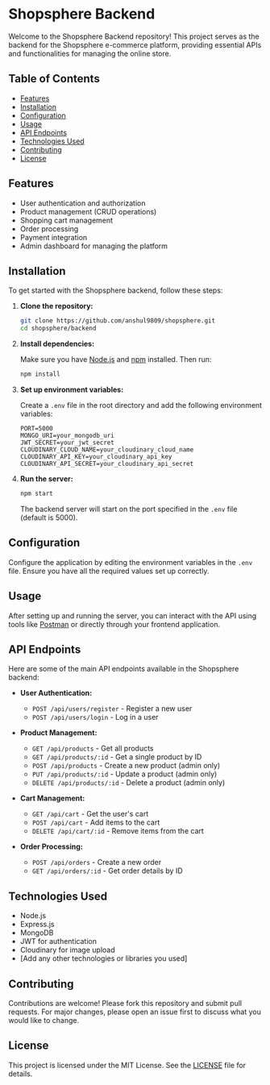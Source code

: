 # Shopsphere Backend

Welcome to the Shopsphere Backend repository! This project serves as the backend for the Shopsphere e-commerce platform, providing essential APIs and functionalities for managing the online store.

## Table of Contents

- [Features](#features)
- [Installation](#installation)
- [Configuration](#configuration)
- [Usage](#usage)
- [API Endpoints](#api-endpoints)
- [Technologies Used](#technologies-used)
- [Contributing](#contributing)
- [License](#license)

## Features

- User authentication and authorization
- Product management (CRUD operations)
- Shopping cart management
- Order processing
- Payment integration
- Admin dashboard for managing the platform

## Installation

To get started with the Shopsphere backend, follow these steps:

1. **Clone the repository:**

    ```sh
    git clone https://github.com/anshul9809/shopsphere.git
    cd shopsphere/backend
    ```

2. **Install dependencies:**

    Make sure you have [Node.js](https://nodejs.org/) and [npm](https://www.npmjs.com/) installed. Then run:

    ```sh
    npm install
    ```

3. **Set up environment variables:**

    Create a `.env` file in the root directory and add the following environment variables:

    ```env
    PORT=5000
    MONGO_URI=your_mongodb_uri
    JWT_SECRET=your_jwt_secret
    CLOUDINARY_CLOUD_NAME=your_cloudinary_cloud_name
    CLOUDINARY_API_KEY=your_cloudinary_api_key
    CLOUDINARY_API_SECRET=your_cloudinary_api_secret
    ```

4. **Run the server:**

    ```sh
    npm start
    ```

    The backend server will start on the port specified in the `.env` file (default is 5000).

## Configuration

Configure the application by editing the environment variables in the `.env` file. Ensure you have all the required values set up correctly.

## Usage

After setting up and running the server, you can interact with the API using tools like [Postman](https://www.postman.com/) or directly through your frontend application.

## API Endpoints

Here are some of the main API endpoints available in the Shopsphere backend:

- **User Authentication:**
  - `POST /api/users/register` - Register a new user
  - `POST /api/users/login` - Log in a user

- **Product Management:**
  - `GET /api/products` - Get all products
  - `GET /api/products/:id` - Get a single product by ID
  - `POST /api/products` - Create a new product (admin only)
  - `PUT /api/products/:id` - Update a product (admin only)
  - `DELETE /api/products/:id` - Delete a product (admin only)

- **Cart Management:**
  - `GET /api/cart` - Get the user's cart
  - `POST /api/cart` - Add items to the cart
  - `DELETE /api/cart/:id` - Remove items from the cart

- **Order Processing:**
  - `POST /api/orders` - Create a new order
  - `GET /api/orders/:id` - Get order details by ID

## Technologies Used

- Node.js
- Express.js
- MongoDB
- JWT for authentication
- Cloudinary for image upload
- [Add any other technologies or libraries you used]

## Contributing

Contributions are welcome! Please fork this repository and submit pull requests. For major changes, please open an issue first to discuss what you would like to change.

## License

This project is licensed under the MIT License. See the [LICENSE](LICENSE) file for details.
